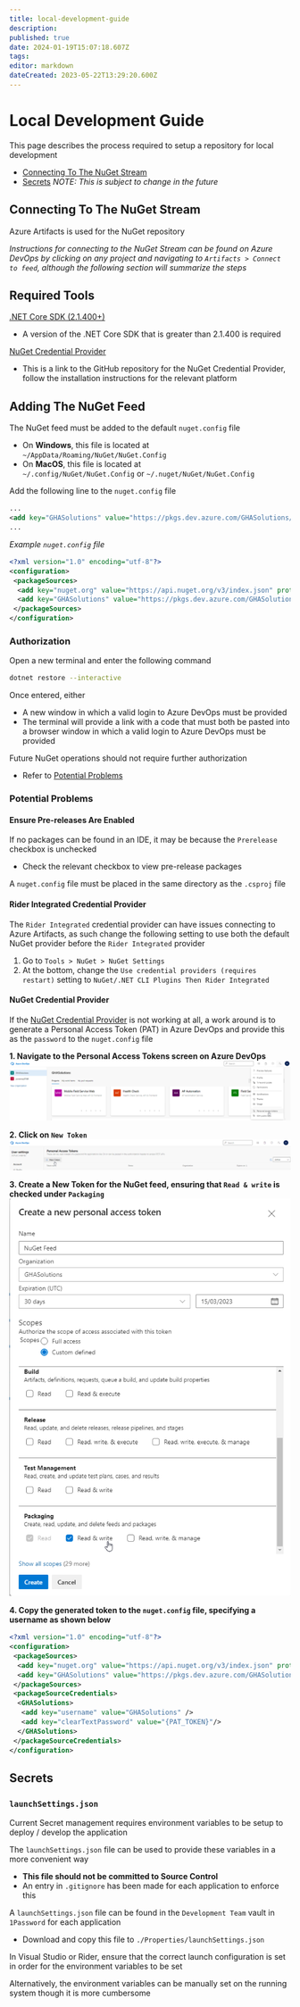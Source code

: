 ```yaml
---
title: local-development-guide
description: 
published: true
date: 2024-01-19T15:07:18.607Z
tags: 
editor: markdown
dateCreated: 2023-05-22T13:29:20.600Z
---
```


# Local Development Guide

This page describes the process required to setup a repository for local development

- [Connecting To The NuGet Stream](#connecting-to-the-nuget-stream)
- [Secrets](#secrets) *NOTE: This is subject to change in the future*

## Connecting To The NuGet Stream

Azure Artifacts is used for the NuGet repository

*Instructions for connecting to the NuGet Stream can be found on Azure DevOps by clicking on any project and navigating to `Artifacts > Connect to feed`, although the following section will summarize the steps*

## Required Tools

[.NET Core SDK (2.1.400+)](https://go.microsoft.com/fwlink/?linkid=2103972)

- A version of the .NET Core SDK that is greater than 2.1.400 is required

[NuGet Credential Provider](https://go.microsoft.com/fwlink/?linkid=2099625)

- This is a link to the GitHub repository for the NuGet Credential Provider, follow the installation instructions for the relevant platform

## Adding The NuGet Feed

The NuGet feed must be added to the default `nuget.config` file

- On **Windows**, this file is located at `~/AppData/Roaming/NuGet/NuGet.Config`
- On **MacOS**, this file is located at `~/.config/NuGet/NuGet.Config` or `~/.nuget/NuGet/NuGet.Config`

Add the following line to the `nuget.config` file

```xml
...
<add key="GHASolutions" value="https://pkgs.dev.azure.com/GHASolutions/_packaging/GHASolutions/nuget/v3/index.json"/>
...
```

*Example `nuget.config` file*

```xml
<?xml version="1.0" encoding="utf-8"?>
<configuration>
 <packageSources>
  <add key="nuget.org" value="https://api.nuget.org/v3/index.json" protocolVersion="3" />
  <add key="GHASolutions" value="https://pkgs.dev.azure.com/GHASolutions/_packaging/GHASolutions/nuget/v3/index.json"/>
 </packageSources>
</configuration>
```

### Authorization

Open a new terminal and enter the following command

```sh
dotnet restore --interactive
```

Once entered, either

- A new window in which a valid login to Azure DevOps must be provided
- The terminal will provide a link with a code that must both be pasted into a browser window in which a valid login to Azure DevOps must be provided

Future NuGet operations should not require further authorization

- Refer to [Potential Problems](#potential-problems)

### Potential Problems

#### Ensure Pre-releases Are Enabled

If no packages can be found in an IDE, it may be because the `Prerelease` checkbox is unchecked

- Check the relevant checkbox to view pre-release packages

A `nuget.config` file must be placed in the same directory as the `.csproj` file

#### Rider Integrated Credential Provider

The `Rider Integrated` credential provider can have issues connecting to Azure Artifacts, as such change the following setting to use both the default NuGet provider before the `Rider Integrated` provider

1. Go to `Tools > NuGet > NuGet Settings`
2. At the bottom, change the `Use credential providers (requires restart)` setting to `NuGet/.NET CLI Plugins Then Rider Integrated`

#### NuGet Credential Provider

If the [NuGet Credential Provider](https://go.microsoft.com/fwlink/?linkid=2099625) is not working at all, a work around is to generate a Personal Access Token (PAT) in Azure DevOps and provide this as the `password` to the `nuget.config` file

**1. Navigate to the Personal Access Tokens screen on Azure DevOps**
![Screenshot of mouse over Personal Access Tokens option](assets/2023_02_13_10_58_35.png)

**2. Click on `New Token`**
![Screenshot of mouse over "New Token" button](assets/2023_02_13_11_02_44.png)

**3. Create a New Token for the NuGet feed, ensuring that `Read & write` is checked under `Packaging`**
![Screenshot showing the settings of the Personal Access Token](assets/2023_02_13_11_28_52.png)

**4. Copy the generated token to the `nuget.config` file, specifying a username as shown below**

```xml
<?xml version="1.0" encoding="utf-8"?>
<configuration>
 <packageSources>
  <add key="nuget.org" value="https://api.nuget.org/v3/index.json" protocolVersion="3" />
  <add key="GHASolutions" value="https://pkgs.dev.azure.com/GHASolutions/_packaging/GHASolutions/nuget/v3/index.json"/>
 </packageSources>
 <packageSourceCredentials>  
  <GHASolutions>
   <add key="username" value="GHASolutions" />  
   <add key="clearTextPassword" value="{PAT_TOKEN}"/>  
  </GHASolutions>
 </packageSourceCredentials>
</configuration>
```

## Secrets

### `launchSettings.json`

Current Secret management requires environment variables to be setup to deploy / develop the application

The `launchSettings.json` file can be used to provide these variables in a more convenient way

- **This file should not be committed to Source Control**
- An entry in `.gitignore` has been made for each application to enforce this

A `launchSettings.json` file can be found in the `Development Team` vault in `1Password` for each application

- Download and copy this file to `./Properties/launchSettings.json`

In Visual Studio or Rider, ensure that the correct launch configuration is set in order for the environment variables to be set

Alternatively, the environment variables can be manually set on the running system though it is more cumbersome
